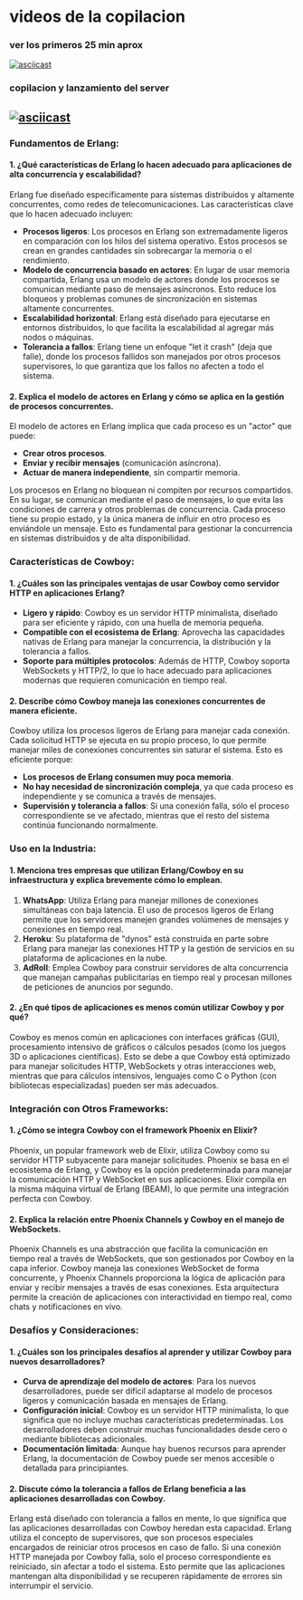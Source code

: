 # videos de la copilacion 
### ver los primeros 25 min aprox
[![asciicast](https://asciinema.org/a/0Z8r5oY3PHSAmVZtptgqxGrWR.svg)](https://asciinema.org/a/0Z8r5oY3PHSAmVZtptgqxGrWR)
### copilacion y lanzamiento del server
[![asciicast](https://asciinema.org/a/R5PovnzDtHqbiaeJIIiBIESxW.svg)](https://asciinema.org/a/R5PovnzDtHqbiaeJIIiBIESxW)
---
### Fundamentos de Erlang:

#### 1. ¿Qué características de Erlang lo hacen adecuado para aplicaciones de alta concurrencia y escalabilidad?

Erlang fue diseñado específicamente para sistemas distribuidos y altamente concurrentes, como redes de telecomunicaciones. Las características clave que lo hacen adecuado incluyen:
- **Procesos ligeros**: Los procesos en Erlang son extremadamente ligeros en comparación con los hilos del sistema operativo. Estos procesos se crean en grandes cantidades sin sobrecargar la memoria o el rendimiento.
- **Modelo de concurrencia basado en actores**: En lugar de usar memoria compartida, Erlang usa un modelo de actores donde los procesos se comunican mediante paso de mensajes asíncronos. Esto reduce los bloqueos y problemas comunes de sincronización en sistemas altamente concurrentes.
- **Escalabilidad horizontal**: Erlang está diseñado para ejecutarse en entornos distribuidos, lo que facilita la escalabilidad al agregar más nodos o máquinas.
- **Tolerancia a fallos**: Erlang tiene un enfoque "let it crash" (deja que falle), donde los procesos fallidos son manejados por otros procesos supervisores, lo que garantiza que los fallos no afecten a todo el sistema.

#### 2. Explica el modelo de actores en Erlang y cómo se aplica en la gestión de procesos concurrentes.

El modelo de actores en Erlang implica que cada proceso es un "actor" que puede:
- **Crear otros procesos**.
- **Enviar y recibir mensajes** (comunicación asíncrona).
- **Actuar de manera independiente**, sin compartir memoria.

Los procesos en Erlang no bloquean ni compiten por recursos compartidos. En su lugar, se comunican mediante el paso de mensajes, lo que evita las condiciones de carrera y otros problemas de concurrencia. Cada proceso tiene su propio estado, y la única manera de influir en otro proceso es enviándole un mensaje. Esto es fundamental para gestionar la concurrencia en sistemas distribuidos y de alta disponibilidad.

### Características de Cowboy:

#### 1. ¿Cuáles son las principales ventajas de usar Cowboy como servidor HTTP en aplicaciones Erlang?

- **Ligero y rápido**: Cowboy es un servidor HTTP minimalista, diseñado para ser eficiente y rápido, con una huella de memoria pequeña.
- **Compatible con el ecosistema de Erlang**: Aprovecha las capacidades nativas de Erlang para manejar la concurrencia, la distribución y la tolerancia a fallos.
- **Soporte para múltiples protocolos**: Además de HTTP, Cowboy soporta WebSockets y HTTP/2, lo que lo hace adecuado para aplicaciones modernas que requieren comunicación en tiempo real.

#### 2. Describe cómo Cowboy maneja las conexiones concurrentes de manera eficiente.

Cowboy utiliza los procesos ligeros de Erlang para manejar cada conexión. Cada solicitud HTTP se ejecuta en su propio proceso, lo que permite manejar miles de conexiones concurrentes sin saturar el sistema. Esto es eficiente porque:
- **Los procesos de Erlang consumen muy poca memoria**.
- **No hay necesidad de sincronización compleja**, ya que cada proceso es independiente y se comunica a través de mensajes.
- **Supervisión y tolerancia a fallos**: Si una conexión falla, sólo el proceso correspondiente se ve afectado, mientras que el resto del sistema continúa funcionando normalmente.

### Uso en la Industria:

#### 1. Menciona tres empresas que utilizan Erlang/Cowboy en su infraestructura y explica brevemente cómo lo emplean.

1. **WhatsApp**: Utiliza Erlang para manejar millones de conexiones simultáneas con baja latencia. El uso de procesos ligeros de Erlang permite que los servidores manejen grandes volúmenes de mensajes y conexiones en tiempo real.
2. **Heroku**: Su plataforma de "dynos" está construida en parte sobre Erlang para manejar las conexiones HTTP y la gestión de servicios en su plataforma de aplicaciones en la nube.
3. **AdRoll**: Emplea Cowboy para construir servidores de alta concurrencia que manejan campañas publicitarias en tiempo real y procesan millones de peticiones de anuncios por segundo.

#### 2. ¿En qué tipos de aplicaciones es menos común utilizar Cowboy y por qué?

Cowboy es menos común en aplicaciones con interfaces gráficas (GUI), procesamiento intensivo de gráficos o cálculos pesados (como los juegos 3D o aplicaciones científicas). Esto se debe a que Cowboy está optimizado para manejar solicitudes HTTP, WebSockets y otras interacciones web, mientras que para cálculos intensivos, lenguajes como C o Python (con bibliotecas especializadas) pueden ser más adecuados.

### Integración con Otros Frameworks:

#### 1. ¿Cómo se integra Cowboy con el framework Phoenix en Elixir?

Phoenix, un popular framework web de Elixir, utiliza Cowboy como su servidor HTTP subyacente para manejar solicitudes. Phoenix se basa en el ecosistema de Erlang, y Cowboy es la opción predeterminada para manejar la comunicación HTTP y WebSocket en sus aplicaciones. Elixir compila en la misma máquina virtual de Erlang (BEAM), lo que permite una integración perfecta con Cowboy.

#### 2. Explica la relación entre Phoenix Channels y Cowboy en el manejo de WebSockets.

Phoenix Channels es una abstracción que facilita la comunicación en tiempo real a través de WebSockets, que son gestionados por Cowboy en la capa inferior. Cowboy maneja las conexiones WebSocket de forma concurrente, y Phoenix Channels proporciona la lógica de aplicación para enviar y recibir mensajes a través de esas conexiones. Esta arquitectura permite la creación de aplicaciones con interactividad en tiempo real, como chats y notificaciones en vivo.

### Desafíos y Consideraciones:

#### 1. ¿Cuáles son los principales desafíos al aprender y utilizar Cowboy para nuevos desarrolladores?

- **Curva de aprendizaje del modelo de actores**: Para los nuevos desarrolladores, puede ser difícil adaptarse al modelo de procesos ligeros y comunicación basada en mensajes de Erlang.
- **Configuración inicial**: Cowboy es un servidor HTTP minimalista, lo que significa que no incluye muchas características predeterminadas. Los desarrolladores deben construir muchas funcionalidades desde cero o mediante bibliotecas adicionales.
- **Documentación limitada**: Aunque hay buenos recursos para aprender Erlang, la documentación de Cowboy puede ser menos accesible o detallada para principiantes.

#### 2. Discute cómo la tolerancia a fallos de Erlang beneficia a las aplicaciones desarrolladas con Cowboy.

Erlang está diseñado con tolerancia a fallos en mente, lo que significa que las aplicaciones desarrolladas con Cowboy heredan esta capacidad. Erlang utiliza el concepto de supervisores, que son procesos especiales encargados de reiniciar otros procesos en caso de fallo. Si una conexión HTTP manejada por Cowboy falla, solo el proceso correspondiente es reiniciado, sin afectar a todo el sistema. Esto permite que las aplicaciones mantengan alta disponibilidad y se recuperen rápidamente de errores sin interrumpir el servicio.

